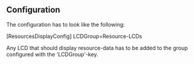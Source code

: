 ﻿Configuration
-------------

The configuration has to look like the following:

[ResourcesDisplayConfig]
LCDGroup=Resource-LCDs

Any LCD that should display resource-data has to be added to the group
configured with the 'LCDGroup'-key.
